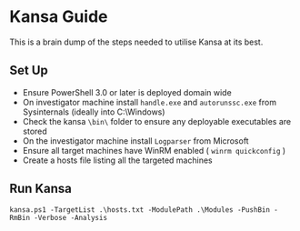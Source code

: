 # Kansa Guide
This is a brain dump of the steps needed to utilise Kansa at its best.

## Set Up
* Ensure PowerShell 3.0 or later is deployed domain wide
* On investigator machine install `handle.exe` and `autorunssc.exe` from Sysinternals (ideally into C:\Windows)
* Check the kansa `\bin\` folder to ensure any deployable executables are stored
* On the investigator machine install `Logparser` from Microsoft
* Ensure all target machines have WinRM enabled ( `winrm quickconfig` )
* Create a hosts file listing all the targeted machines

## Run Kansa
`kansa.ps1 -TargetList .\hosts.txt -ModulePath .\Modules -PushBin -RmBin -Verbose -Analysis`
